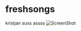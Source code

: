 # freshsongs
kristjan suxs assss
![ScreenShot](https://www.dnevnik.si/i/otfl/2020/01/28/1236472.jpg)
